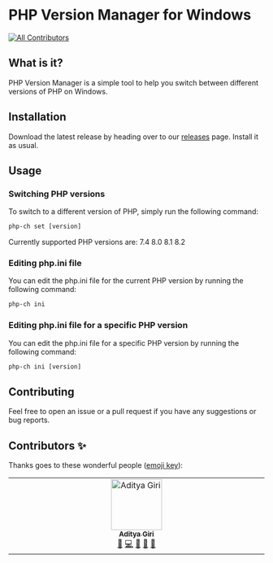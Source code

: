 # PHP Version Manager for Windows
<!-- ALL-CONTRIBUTORS-BADGE:START - Do not remove or modify this section -->
[![All Contributors](https://img.shields.io/badge/all_contributors-1-orange.svg?style=flat-square)](#contributors-)
<!-- ALL-CONTRIBUTORS-BADGE:END -->

## What is it?

PHP Version Manager is a simple tool to help you switch between different versions of PHP on Windows.

## Installation

Download the latest release by heading over to our [releases](https://github.com/BrainBuzzer/php-ch/releases) page. Install it as usual.

## Usage

### Switching PHP versions

To switch to a different version of PHP, simply run the following command:

```cmd
php-ch set [version]
```

Currently supported PHP versions are:
7.4
8.0
8.1
8.2

### Editing php.ini file

You can edit the php.ini file for the current PHP version by running the following command:

```cmd
php-ch ini
```

### Editing php.ini file for a specific PHP version

You can edit the php.ini file for a specific PHP version by running the following command:

```cmd
php-ch ini [version]
```

## Contributing

Feel free to open an issue or a pull request if you have any suggestions or bug reports.

## Contributors ✨

Thanks goes to these wonderful people ([emoji key](https://allcontributors.org/docs/en/emoji-key)):

<!-- ALL-CONTRIBUTORS-LIST:START - Do not remove or modify this section -->
<!-- prettier-ignore-start -->
<!-- markdownlint-disable -->
<table>
  <tbody>
    <tr>
      <td align="center" valign="top" width="14.28%"><a href="https://brainbuzzer.me"><img src="https://avatars.githubusercontent.com/u/10351046?v=4?s=100" width="100px;" alt="Aditya Giri"/><br /><sub><b>Aditya Giri</b></sub></a><br /><a href="https://github.com/BrainBuzzer/php-ch/commits?author=BrainBuzzer" title="Documentation">📖</a> <a href="https://github.com/BrainBuzzer/php-ch/commits?author=BrainBuzzer" title="Code">💻</a> <a href="#ideas-BrainBuzzer" title="Ideas, Planning, & Feedback">🤔</a> <a href="#maintenance-BrainBuzzer" title="Maintenance">🚧</a> <a href="#question-BrainBuzzer" title="Answering Questions">💬</a></td>
    </tr>
  </tbody>
</table>

<!-- markdownlint-restore -->
<!-- prettier-ignore-end -->
<!-- ALL-CONTRIBUTORS-LIST:END -->

